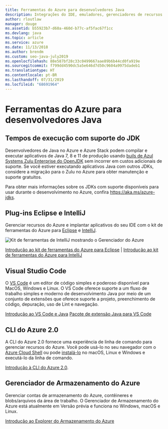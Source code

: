 ```yaml
---
title: Ferramentas do Azure para desenvolvedores Java
description: Integrações do IDE, emuladores, gerenciadores de recursos e interfaces de linha de comando para desenvolvedores de Java trabalhando no Azure.
author: rloutlaw
manager: douge
ms.assetid: b55923b7-d60a-460d-b77c-af5fac67f1cc
ms.devlang: java
ms.topic: article
ms.service: azure
ms.date: 11/13/2018
ms.author: brendm
ms.custom: seo-java-july2019
ms.openlocfilehash: 88e587bf28c33c0499667aae89b6b44cd0fa919e
ms.sourcegitcommit: f799dd4590dc5a5e646d7d50c9604a9975dadeb1
ms.translationtype: HT
ms.contentlocale: pt-BR
ms.lasthandoff: 07/31/2019
ms.locfileid: "68691964"
---
```

# <a name="azure-tools-for-java-developers"></a>Ferramentas do Azure para desenvolvedores Java

## <a name="supported-jdk-runtimes"></a>Tempos de execução com suporte do JDK

Desenvolvedores de Java no Azure e Azure Stack podem compilar e executar aplicativos de Java 7, 8 e 11 de produção usando [buils de Azul Systems Zulu Enterprise do OpenJDK](https://www.azul.com/downloads/azure-only/zulu/) sem incorrer em custos adicionais de suporte. Se você estiver executando aplicativos Java com outros JDKs, considere a migração para o Zulu no Azure para obter manutenção e suporte gratuitos. 

Para obter mais informações sobre os JDKs com suporte disponíveis para usar durante o desenvolvimento no Azure, confira <https://aka.ms/azure-jdks>.

## <a name="eclipse-and-intellij-plugins"></a>Plug-ins Eclipse e IntelliJ

Gerenciar recursos do Azure e implantar aplicativos do seu IDE com o kit de ferramentas do Azure para [Eclipse](eclipse/azure-toolkit-for-eclipse.md) e [IntelliJ](intellij/azure-toolkit-for-intellij.md).   

![Kit de ferramentas de IntelliJ mostrando o Gerenciador do Azure](media/intelliJ-azure-explorer.png)

[Introdução ao kit de ferramentas do Azure para Eclipse](https://docs.microsoft.com/azure/app-service-web/app-service-web-eclipse-create-hello-world-web-app) | [Introdução ao kit de ferramentas do Azure para IntelliJ](https://docs.microsoft.com/azure/app-service-web/app-service-web-intellij-create-hello-world-web-app) 

## <a name="visual-studio-code"></a>Visual Studio Code

O [VS Code](https://code.visualstudio.com/) é um editor de código simples e poderoso disponível para MacOS, Windows e Linux. O VS Code oferece suporte a um fluxo de trabalho simples e moderno de desenvolvimento Java por meio de um conjunto de extensões que oferece suporte a projeto, preenchimento de código, depuração, uso de Lint e navegação.

[Introdução ao VS Code e Java](https://code.visualstudio.com/docs/java)
[Pacote de extensão Java para VS Code](https://code.visualstudio.com/docs/java/extensions)  

## <a name="azure-cli-20"></a>CLI do Azure 2.0

A CLI do Azure 2.0 fornece uma experiência de linha de comando para gerenciar recursos do Azure. Você pode usá-lo no seu navegador com o [Azure Cloud Shell](https://docs.microsoft.com/azure/cloud-shell/overview) ou pode [instalá-lo](https://docs.microsoft.com/cli/azure/install-azure-cli) no macOS, Linux e Windows e executá-lo da linha de comando.

[Introdução à CLI do Azure 2.0](https://docs.microsoft.com/cli/azure/get-started-with-azure-cli).

## <a name="azure-storage-explorer"></a>Gerenciador de Armazenamento do Azure 

Gerenciar contas de armazenamento do Azure, contêineres e blobs/arquivos da área de trabalho. O Gerenciador de Armazenamento do Azure está atualmente em Versão prévia e funciona no Windows, macOS e Linux.

[Introdução ao Explorer do Armazenamento do Azure](https://docs.microsoft.com/azure/vs-azure-tools-storage-manage-with-storage-explorer)

